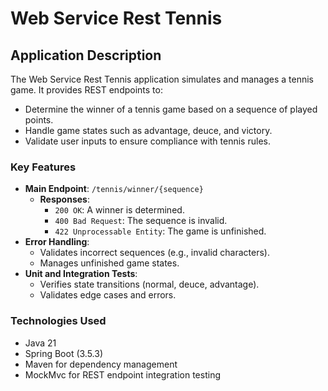 # Web Service Rest Tennis 
## Application Description

The Web Service Rest Tennis application simulates and manages a tennis game. It provides REST endpoints to:

- Determine the winner of a tennis game based on a sequence of played points.
- Handle game states such as advantage, deuce, and victory.
- Validate user inputs to ensure compliance with tennis rules.

### Key Features

- **Main Endpoint**: `/tennis/winner/{sequence}`
    - **Responses**:
        - `200 OK`: A winner is determined.
        - `400 Bad Request`: The sequence is invalid.
        - `422 Unprocessable Entity`: The game is unfinished.
- **Error Handling**:
    - Validates incorrect sequences (e.g., invalid characters).
    - Manages unfinished game states.
- **Unit and Integration Tests**:
    - Verifies state transitions (normal, deuce, advantage).
    - Validates edge cases and errors.

### Technologies Used

- Java 21
- Spring Boot (3.5.3)
- Maven for dependency management
- MockMvc for REST endpoint integration testing